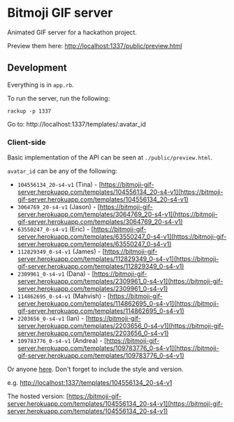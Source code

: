 # Bitmoji GIF server

Animated GIF server for a hackathon project.

Preview them here: [http://localhost:1337/public/preview.html](http://localhost:1337/public/preview.html)


## Development

Everything is in `app.rb`.

To run the server, run the following:

```
rackup -p 1337
```

Go to: http://localhost:1337/templates/:avatar_id


### Client-side

Basic implementation of the API can be seen at `./public/preview.html`.


`avatar_id` can be any of the following:

- `104556134_20-s4-v1` (Tina) - [https://bitmoji-gif-server.herokuapp.com/templates/104556134_20-s4-v1](https://bitmoji-gif-server.herokuapp.com/templates/104556134_20-s4-v1)
- `3064769_20-s4-v1` (Jason) - [https://bitmoji-gif-server.herokuapp.com/templates/3064769_20-s4-v1](https://bitmoji-gif-server.herokuapp.com/templates/3064769_20-s4-v1)
- `63550247_0-s4-v1` (Eric) - [https://bitmoji-gif-server.herokuapp.com/templates/63550247_0-s4-v1](https://bitmoji-gif-server.herokuapp.com/templates/63550247_0-s4-v1)
- `112829349_0-s4-v1` (James) - [https://bitmoji-gif-server.herokuapp.com/templates/112829349_0-s4-v1](https://bitmoji-gif-server.herokuapp.com/templates/112829349_0-s4-v1)
- `2309961_0-s4-v1` (Dana) - [https://bitmoji-gif-server.herokuapp.com/templates/2309961_0-s4-v1](https://bitmoji-gif-server.herokuapp.com/templates/2309961_0-s4-v1)
- `114862695_0-s4-v1` (Mahvish) - [https://bitmoji-gif-server.herokuapp.com/templates/114862695_0-s4-v1](https://bitmoji-gif-server.herokuapp.com/templates/114862695_0-s4-v1)
- `2203656_0-s4-v1` (Ian) - [https://bitmoji-gif-server.herokuapp.com/templates/2203656_0-s4-v1](https://bitmoji-gif-server.herokuapp.com/templates/2203656_0-s4-v1)
- `109783776_0-s4-v1` (Andrea) - [https://bitmoji-gif-server.herokuapp.com/templates/109783776_0-s4-v1](https://bitmoji-gif-server.herokuapp.com/templates/109783776_0-s4-v1)

Or anyone [here](https://docs.google.com/spreadsheets/d/1EAqBXEKVIpEMOYB3o0NAl2J0D8EI5AmsDXjAJBqonjU/edit#gid=0). Don't forget to include the style and version.

e.g. [http://localhost:1337/templates/104556134_20-s4-v1](http://localhost:1337/templates/104556134_20-s4-v1)

The hosted version: [https://bitmoji-gif-server.herokuapp.com/templates/104556134_20-s4-v1](https://bitmoji-gif-server.herokuapp.com/templates/104556134_20-s4-v1)
